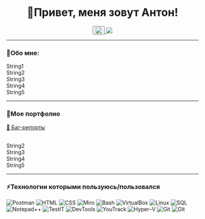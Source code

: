 <div id="header" align="center">
<h1>👋Привет, меня зовут Антон!</h1>
</div> 

<div align="center">

<a href="https://t.me/Podval5575">
<button><img src="https://img.shields.io/badge/Telegram-2CA5E0?style=for-the-badge&logo=telegram&logoColor=white"></button>
</a>

<a href="mailto:antonborodin395@gmail.com">
<img src="https://img.shields.io/badge/Gmail-D14836?style=for-the-badge&logo=gmail&logoColor=white">
</a>

</div>

<hr size="10">

<div id="About me">
<h3>🧐Обо мне:</h3>
<p>String1<br>
String2<br>
String3<br>
String4<br>
String5</p>
</div>

<hr size="10">

<div id="examples">
<h3>💼Мое портфолио</h3>
<p><a href="https://github.com/Antonborqa/Bug-reports">&#128030; Баг-репорты</a></p><br>
String2<br>
String3<br>
String4<br>
String5</p>
</div>

<hr size="10">

<div id="techstack">
<h3>⚡Технологии которыми пользуюсь/пользовался</h3>
<img src="https://img.shields.io/badge/Postman-FF6C37?style=for-the-badge" title="Postman">
<img src="https://img.shields.io/badge/HTML-239120?style=for-the-badge" title="HTML">
<img src="https://img.shields.io/badge/CSS-239120?&style=for-the-badge" title="CSS">
<img src="https://img.shields.io/badge/Miro-050038?style=for-the-badge" title="Miro">
<img src="https://img.shields.io/badge/GNU%20Bash-4EAA25?style=for-the-badge" title="Bash">
<img src="https://img.shields.io/badge/VirtualBox-183A61?style=for-the-badge" title="VirtualBox">
<img src="https://img.shields.io/badge/Linux-FCC624?style=for-the-badge&logoColor=black" title="Linux">
<img src="https://img.shields.io/badge/SQL-005C84?style=for-the-badge&logoColor=white" title="SQL">
<img src="https://img.shields.io/badge/Notepad++-90E59A.svg?style=for-the-badge&%2B%2B&logoColor=black" title="Notepad++">
<img src="https://img.shields.io/badge/TestIT-3875C5.svg?style=for-the-badge&%2B%2B&logoColor=black"title="TestIT">
<img src="https://img.shields.io/badge/DevTools-4383f2.svg?style=for-the-badge&%2B%2B&logoColor=black"title="DevTools">
<img src="https://img.shields.io/badge/YouTrack-7c2991.svg?style=for-the-badge&%2B%2B&logoColor=black"title="YouTrack">
<img src="https://img.shields.io/badge/Hyper&ndash;V-408bdf.svg?style=for-the-badge&%2B%2B&logoColor=black"title="Hyper&ndash;V">
<img src="https://img.shields.io/badge/GIT-E44C30?style=for-the-badge"title="Git">
<img src="	https://img.shields.io/badge/GitHub-100000?style=for-the-badge"title="Git">
</div>